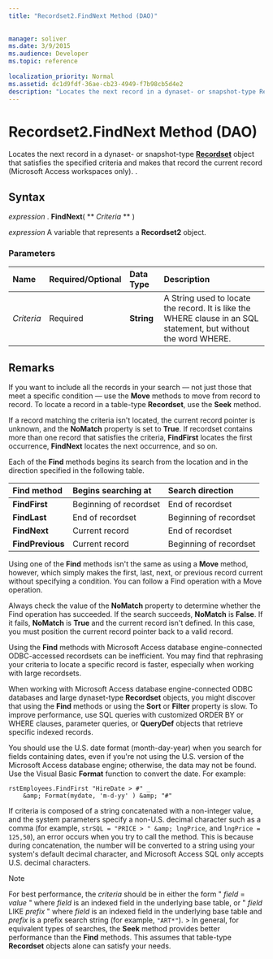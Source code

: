 ```yaml
---
title: "Recordset2.FindNext Method (DAO)"
 
 
manager: soliver
ms.date: 3/9/2015
ms.audience: Developer
ms.topic: reference
  
localization_priority: Normal
ms.assetid: dc1d9fdf-36ae-cb23-4949-f7b98cb5d4e2
description: "Locates the next record in a dynaset- or snapshot-type Recordset object that satisfies the specified criteria and makes that record the current record (Microsoft Access workspaces only). ."
---
```


# Recordset2.FindNext Method (DAO)

Locates the next record in a dynaset- or snapshot-type **[Recordset](recordset-object-dao.md)** object that satisfies the specified criteria and makes that record the current record (Microsoft Access workspaces only). . 
  
## Syntax

 *expression*  . **FindNext**( ** *Criteria* ** ) 
  
 *expression*  A variable that represents a **Recordset2** object. 
  
### Parameters

|**Name**|**Required/Optional**|**Data Type**|**Description**|
|:-----|:-----|:-----|:-----|
| _Criteria_ <br/> |Required  <br/> |**String** <br/> |A String used to locate the record. It is like the WHERE clause in an SQL statement, but without the word WHERE.  <br/> |
   
## Remarks

If you want to include all the records in your search — not just those that meet a specific condition — use the **Move** methods to move from record to record. To locate a record in a table-type **Recordset**, use the **Seek** method. 
  
If a record matching the criteria isn't located, the current record pointer is unknown, and the **NoMatch** property is set to **True**. If recordset contains more than one record that satisfies the criteria, **FindFirst** locates the first occurrence, **FindNext** locates the next occurrence, and so on. 
  
Each of the **Find** methods begins its search from the location and in the direction specified in the following table. 
  
|**Find method**|**Begins searching at**|**Search direction**|
|:-----|:-----|:-----|
|**FindFirst** <br/> |Beginning of recordset  <br/> |End of recordset  <br/> |
|**FindLast** <br/> |End of recordset  <br/> |Beginning of recordset  <br/> |
|**FindNext** <br/> |Current record  <br/> |End of recordset  <br/> |
|**FindPrevious** <br/> |Current record  <br/> |Beginning of recordset  <br/> |
   
Using one of the **Find** methods isn't the same as using a **Move** method, however, which simply makes the first, last, next, or previous record current without specifying a condition. You can follow a Find operation with a Move operation. 
  
Always check the value of the **NoMatch** property to determine whether the Find operation has succeeded. If the search succeeds, **NoMatch** is **False**. If it fails, **NoMatch** is **True** and the current record isn't defined. In this case, you must position the current record pointer back to a valid record. 
  
Using the **Find** methods with Microsoft Access database engine-connected ODBC-accessed recordsets can be inefficient. You may find that rephrasing your criteria to locate a specific record is faster, especially when working with large recordsets. 
  
When working with Microsoft Access database engine-connected ODBC databases and large dynaset-type **Recordset** objects, you might discover that using the **Find** methods or using the **Sort** or **Filter** property is slow. To improve performance, use SQL queries with customized ORDER BY or WHERE clauses, parameter queries, or **QueryDef** objects that retrieve specific indexed records. 
  
You should use the U.S. date format (month-day-year) when you search for fields containing dates, even if you're not using the U.S. version of the Microsoft Access database engine; otherwise, the data may not be found. Use the Visual Basic **Format** function to convert the date. For example: 
  
```
rstEmployees.FindFirst "HireDate > #" _ 
    &amp; Format(mydate, 'm-d-yy' ) &amp; "#" 

```

If criteria is composed of a string concatenated with a non-integer value, and the system parameters specify a non-U.S. decimal character such as a comma (for example,  `strSQL = "PRICE > " &amp; lngPrice`, and  `lngPrice = 125,50`), an error occurs when you try to call the method. This is because during concatenation, the number will be converted to a string using your system's default decimal character, and Microsoft Access SQL only accepts U.S. decimal characters.
  
> [!NOTE]
>  For best performance, the  *criteria*  should be in either the form "  *field*  =  *value*  " where  *field*  is an indexed field in the underlying base table, or "  *field*  LIKE  *prefix*  " where  *field*  is an indexed field in the underlying base table and  *prefix*  is a prefix search string (for example,  `"ART*"`). >  In general, for equivalent types of searches, the **Seek** method provides better performance than the **Find** methods. This assumes that table-type **Recordset** objects alone can satisfy your needs. 
  

